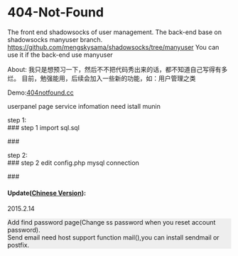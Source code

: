 # 404-Not-Found
The front end shadowsocks of user management.
The back-end base on shadowsocks manyuser branch.
https://github.com/mengskysama/shadowsocks/tree/manyuser
You can use it if the back-end  use manyuser

About:
我只是想预习一下，然后不不把代码秀出来的话，都不知道自己写得有多烂。
目前，勉强能用，后续会加入一些新的功能，如：用户管理之类
<p>Demo:<a href="http://404notfound.cc/" target="_blank">404notfound.cc</a></p>

<p>userpanel page service infomation need istall munin</p>

<p>step 1:<br>
### step 1
import sql.sql</p>
###

<p>step 2:<br>
### step 2
edit config.php mysql connection</p>
###

<h4>Update(<a href="http://404notfound.cc" target="_blank">Chinese Version</a>):</h4>
<p>2015.2.14</p>
<p style="background:#eee">Add find password page(Change ss password when you reset account password).</br>Send email need host support function mail(),you can install sendmail or postfix.</p>

